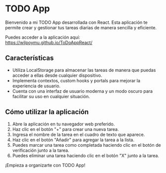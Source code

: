 # TODO App

Bienvenido a mi TODO App desarrollada con React. Esta aplicación te permite crear y gestionar tus tareas diarias de manera sencilla y eficiente.

Puedes acceder a la aplicación aquí: https://wilpoymu.github.io/ToDoAppReact/

## Características

- Utiliza LocalStorage para almacenar las tareas de manera que puedas acceder a ellas desde cualquier dispositivo.
- Implementa contextos, custom hooks y portals para mejorar la experiencia de usuario.
- Cuenta con una interfaz de usuario moderna y un modo oscuro para facilitar su uso en cualquier situación.

## Cómo utilizar la aplicación

1. Abre la aplicación en tu navegador web preferido.
2. Haz clic en el botón "+" para crear una nueva tarea.
3. Ingresa el nombre de la tarea en el cuadro de texto que aparece.
4. Haz clic en el botón "Añadir" para agregar la tarea a la lista.
5. Puedes marcar una tarea como completada haciendo clic en el botón de verificación junto a la tarea.
6. Puedes eliminar una tarea haciendo clic en el botón "X" junto a la tarea.

¡Empieza a organizarte con TODO App!

